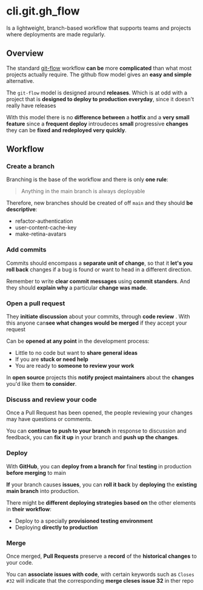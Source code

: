 # cli.git.gh_flow

Is a lightweight, branch-based workflow that supports teams and projects where
deployments are made regularly.

## Overview

The standard [git-flow](./26yk.md) workflow **can be** more **complicated**
than what most projects actually require. The github flow model gives an **easy
and simple** alternative.

The `git-flow` model is designed around **releases**. Which is at odd with a
project that is **designed to deploy to production everyday**, since it doesn't
really have releases

With this model there is no **difference between** a **hotfix** and a **very small
feature** since a **frequent deploy** introudeces **small** progressive
**changes** they can be **fixed and redeployed very quickly**.

## Workflow

### Create a branch

Branching is the base of the workflow and there is only **one rule**:

> Anything in the main branch is always deployable

Therefore, new branches should be created of off `main` and they should **be
descriptive**:

- refactor-authentication
- user-content-cache-key
- make-retina-avatars

### Add commits

Commits should encompass a **separate unit of change**, so that it **let's you roll
back** changes if a bug is found or want to head in a different direction.

Remember to write **clear commit messages** using **commit standers**. And they
should **explain why** a particular **change was made**.

### Open a pull request

They **initiate discussion** about your commits, through **code review** . With
this anyone can**see what changes would be merged** if they accept your request

Can be **opened at any point** in the development process:

- Little to no code but want to **share general ideas**
- If you are **stuck or need help**
- You are ready to **someone to review your work**

In **open source** projects this **notify project maintainers** about the
**changes** you'd like them **to consider**.

### Discuss and review your code

Once a Pull Request has been opened, the people reviewing your changes
may have questions or comments.

You can **continue to push to your branch** in response to discussion and
feedback, you can **fix it up** in your branch and **push up the changes**.

### Deploy

With **GitHub**, you can **deploy from a branch for** final **testing** in
production **before merging** to main

**If** your branch causes **issues**, you can **roll it back** by **deploying**
the **existing main branch** into production.

There might be **different deploying strategies based on** the other elements
in **their workflow**:

- Deploy to a specially **provisioned testing environment**
- Deploying **directly to production**

### Merge

Once merged, **Pull Requests** preserve a **record** of the **historical
changes** to your code.

You can **associate issues with code**, with certain keywords such as `Closes #32`
will indicate that the corresponding **merge cleses issue 32** in ther repo
